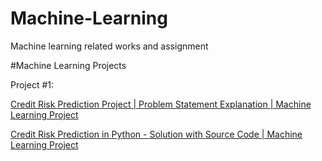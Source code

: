# Machine-Learning
Machine learning related works and assignment


#Machine Learning Projects

Project #1:


[Credit Risk Prediction Project | Problem Statement Explanation | Machine Learning Project](https://www.youtube.com/watch?v=DoEnFkZ-_44&list=PLg8h8Ej1e8l3LCo3YGlNT1bGmftRziRDT)


[Credit Risk Prediction in Python - Solution with Source Code | Machine Learning Project](https://www.youtube.com/watch?v=Y7C5ThPONCw&list=PLg8h8Ej1e8l3LCo3YGlNT1bGmftRziRDT&index=2)

